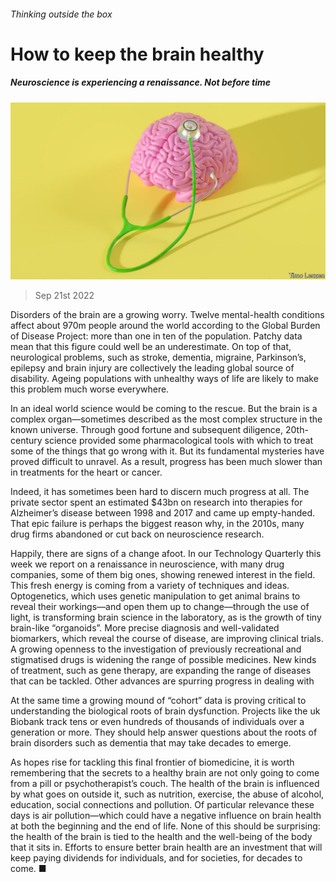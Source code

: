 ###### Thinking outside the box

# How to keep the brain healthy 

##### Neuroscience is experiencing a renaissance. Not before time 

![image](images/20220924_LDD003.jpg) 

> Sep 21st 2022 

Disorders of the brain are a growing worry. Twelve mental-health conditions affect about 970m people around the world according to the Global Burden of Disease Project: more than one in ten of the population. Patchy data mean that this figure could well be an underestimate. On top of that, neurological problems, such as stroke, dementia, migraine, Parkinson’s, epilepsy and brain injury are collectively the leading global source of disability. Ageing populations with unhealthy ways of life are likely to make this problem much worse everywhere.

In an ideal world science would be coming to the rescue. But the brain is a complex organ—sometimes described as the most complex structure in the known universe. Through good fortune and subsequent diligence, 20th-century science provided some pharmacological tools with which to treat some of the things that go wrong with it. But its fundamental mysteries have proved difficult to unravel. As a result, progress has been much slower than in treatments for the heart or cancer. 

Indeed, it has sometimes been hard to discern much progress at all. The private sector spent an estimated $43bn on research into therapies for Alzheimer’s disease between 1998 and 2017 and came up empty-handed. That epic failure is perhaps the biggest reason why, in the 2010s, many drug firms abandoned or cut back on neuroscience research.

Happily, there are signs of a change afoot. In our Technology Quarterly this week we report on a renaissance in neuroscience, with many drug companies, some of them big ones, showing renewed interest in the field. This fresh energy is coming from a variety of techniques and ideas. Optogenetics, which uses genetic manipulation to get animal brains to reveal their workings—and open them up to change—through the use of light, is transforming brain science in the laboratory, as is the growth of tiny brain-like “organoids”. More precise diagnosis and well-validated biomarkers, which reveal the course of disease, are improving clinical trials. A growing openness to the investigation of previously recreational and stigmatised drugs is widening the range of possible medicines. New kinds of treatment, such as gene therapy, are expanding the range of diseases that can be tackled. Other advances are spurring progress in dealing with 

At the same time a growing mound of “cohort” data is proving critical to understanding the biological roots of brain dysfunction. Projects like the uk Biobank track tens or even hundreds of thousands of individuals over a generation or more. They should help answer questions about the roots of brain disorders such as dementia that may take decades to emerge. 

As hopes rise for tackling this final frontier of biomedicine, it is worth remembering that the secrets to a healthy brain are not only going to come from a pill or psychotherapist’s couch. The health of the brain is influenced by what goes on outside it, such as nutrition, exercise, the abuse of alcohol, education, social connections and pollution. Of particular relevance these days is air pollution—which could have a negative influence on brain health at both the beginning and the end of life. None of this should be surprising: the health of the brain is tied to the health and the well-being of the body that it sits in. Efforts to ensure better brain health are an investment that will keep paying dividends for individuals, and for societies, for decades to come. ■


